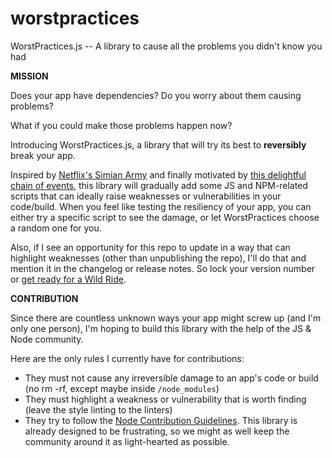 # worstpractices
WorstPractices.js -- A library to cause all the problems you didn't know you had


**MISSION**

Does your app have dependencies? Do you worry about them causing problems?

What if you could make those problems happen now?

Introducing WorstPractices.js, a library that will try its best to **reversibly** break your app.

Inspired by [Netflix's Simian Army](https://github.com/Netflix/SimianArmy) and finally motivated by [this delightful chain of events](https://github.com/azer/left-pad/issues/4), this library will gradually add some JS and NPM-related scripts that can ideally raise weaknesses or vulnerabilities in your code/build. When you feel like testing the resiliency of your app, you can either try a specific script to see the damage, or let WorstPractices choose a random one for you.

Also, if I see an opportunity for this repo to update in a way that can highlight weaknesses (other than unpublishing the repo), I'll do that and mention it in the changelog or release notes. So lock your version number or [get ready for a Wild Ride](http://knowyourmeme.com/memes/mr-bones-wild-ride).

**CONTRIBUTION**

Since there are countless unknown ways your app might screw up (and I'm only one person), I'm hoping to build this library with the help of the JS & Node community. 

Here are the only rules I currently have for contributions:
* They must not cause any irreversible damage to an app's code or build (no rm -rf, except maybe inside ```/node_modules```)
* They must highlight a weakness or vulnerability that is worth finding (leave the style linting to the linters)
* They try to follow the [Node Contribution Guidelines](https://github.com/nodejs/node/blob/master/CONTRIBUTING.md). This library is already designed to be frustrating, so we might as well keep the community around it as light-hearted as possible.
